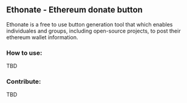 ## Ethonate - Ethereum donate button

Ethonate is a free to use button generation tool that which enables individuales and groups, including open-source projects, to post their ethereum wallet information.

### How to use:
 TBD

### Contribute:
 TBD
